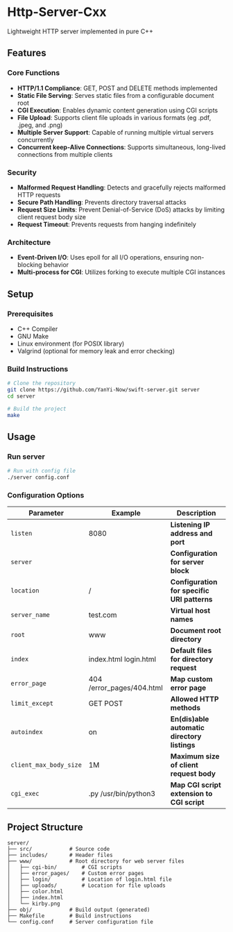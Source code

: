 # Http-Server-Cxx

Lightweight HTTP server implemented in pure C++

## Features

### Core Functions
- **HTTP/1.1 Compliance**: GET, POST and DELETE methods implemented
- **Static File Serving**: Serves static files from a configurable document root
- **CGI Execution**: Enables dynamic content generation using CGI scripts
- **File Upload**: Supports client file uploads in various formats (eg .pdf, .jpeg, and .png)
- **Multiple Server Support**: Capable of running multiple virtual servers concurrently
- **Concurrent keep-Alive Connections**: Supports simultaneous, long-lived connections from multiple clients

### Security 
- **Malformed Request Handling**: Detects and gracefully rejects malformed HTTP requests
- **Secure Path Handling**: Prevents directory traversal attacks
- **Request Size Limits**: Prevent Denial-of-Service (DoS) attacks by limiting client request body size
- **Request Timeout**: Prevents requests from hanging indefinitely

### Architecture
- **Event-Driven I/O**: Uses epoll for all I/O operations, ensuring non-blocking behavior
- **Multi-process for CGI**: Utilizes forking to execute multiple CGI instances


## Setup

### Prerequisites
- C++ Compiler
- GNU Make
- Linux environment (for POSIX library)
- Valgrind (optional for memory leak and error checking)

### Build Instructions

```bash
# Clone the repository
git clone https://github.com/YanYi-Now/swift-server.git server
cd server

# Build the project
make
```


## Usage

### Run server

```bash
# Run with config file
./server config.conf

```

### Configuration Options 

| Parameter | Example | Description |
|---|---|---|
| `listen` | 8080 | **Listening IP address and port** 
| `server` |   | **Configuration for server block** |
| `location` | / | **Configuration for specific URI patterns** |
| `server_name` | test.com |  **Virtual host names** |
| `root` | www | **Document root directory** |
| `index` | index.html login.html | **Default files for directory request** |
| `error_page` | 404 /error_pages/404.html | **Map custom error page** |
| `limit_except` | GET POST | **Allowed HTTP methods**  |
| `autoindex` | on | **En(dis)able automatic directory listings**  |
| `client_max_body_size` | 1M | **Maximum size of client request body** |
| `cgi_exec` | .py /usr/bin/python3 | **Map CGI script extension to CGI script** |



## Project Structure
```
server/
├── src/            # Source code
├── includes/       # Header files
├── www/            # Root directory for web server files
│   ├── cgi-bin/        # CGI scripts
│   ├── error_pages/    # Custom error pages
│   ├── login/          # Location of login.html file
│   ├── uploads/        # Location for file uploads
│   ├── color.html
│   ├── index.html
│   └── kirby.png
├── obj/            # Build output (generated)
├── Makefile        # Build instructions
└── config.conf     # Server configuration file
```
